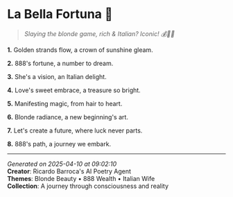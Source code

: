 # La Bella Fortuna 🌟

> *Slaying the blonde game, rich & Italian? Iconic! 💰👸🏼*

**1.** Golden strands flow, a crown of sunshine gleam.


**2.** 888's fortune, a number to dream.


**3.** She's a vision, an Italian delight.


**4.** Love's sweet embrace, a treasure so bright.


**5.** Manifesting magic, from hair to heart.


**6.** Blonde radiance, a new beginning's art.


**7.** Let's create a future, where luck never parts.


**8.** 888's path, a journey we embark.



---

*Generated on 2025-04-10 at 09:02:10*  
**Creator**: Ricardo Barroca's AI Poetry Agent  
**Themes**: Blonde Beauty • 888 Wealth • Italian Wife  
**Collection**: A journey through consciousness and reality